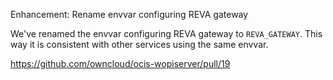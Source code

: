 Enhancement: Rename envvar configuring REVA gateway

We've renamed the envvar configuring REVA gateway to `REVA_GATEWAY`. 
This way it is consistent with other services using the same envvar.

https://github.com/owncloud/ocis-wopiserver/pull/19
